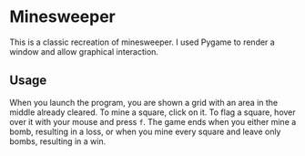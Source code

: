 # Minesweeper

This is a classic recreation of minesweeper. 
I used Pygame to render a window and allow graphical interaction.

## Usage

When you launch the program, you are shown a grid with an area in the middle already cleared. 
To mine a square, click on it.
To flag a square, hover over it with your mouse and press `f`.
The game ends when you either mine a bomb, resulting in a loss, or when you mine every square and leave only bombs, resulting in a win.
